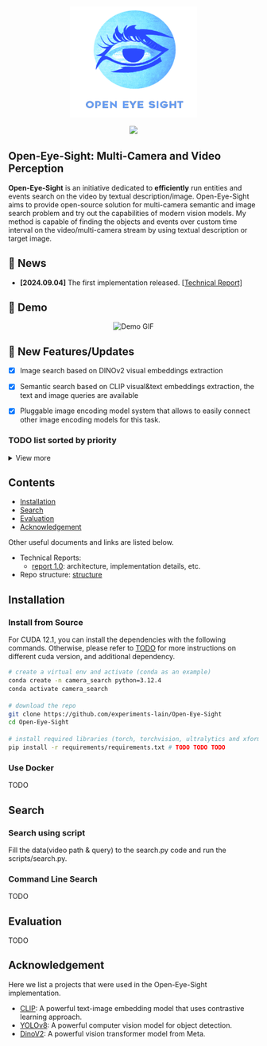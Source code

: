 <p align="center">
    <img src="./assets/readme/icon.png" width="256"/>
</p>
<div align="center">
    <a href="https://github.com/experiments-lain/Open-Eye-Sight/stargazers"><img src="https://img.shields.io/github/stars/experiments-lain/Open-Eye-Sight?style=social"></a>
   
</div>

## Open-Eye-Sight: Multi-Camera and Video Perception

**Open-Eye-Sight** is an initiative dedicated to **efficiently** run entities and events search on the video by textual description/image. 
Open-Eye-Sight aims to provide open-source solution for multi-camera semantic and image search problem and try out the capabilities of 
modern vision models. My method is capable of finding the objects and events over custom time interval on the video/multi-camera stream by using textual description or target image.

## 📰 News

- **[2024.09.04]** The first implementation released.
  [[Technical Report]](docs/report_01.md)

## 🎥 Demo


<p align="center">
  <img src="assets/readme/demo.gif" alt="Demo GIF" class="fast-gif">
</p>

## 🔆 New Features/Updates

- [x] Image search based on DINOv2 visual embeddings extraction

- [x] Semantic search based on CLIP visual&text embeddings extraction, the text and image queries are available

- [x] Pluggable image encoding model system that allows to easily connect other image encoding models for this task.

### TODO list sorted by priority

<details>
<summary>View more</summary>

- [ ] Asynchronized data loading from multiple sources (EarthCam Videos/Streams).

- [ ] Change the architecture of the BucketManagerV2 to connect the MongoDB, and suddenly connect the MongoDB

</details>

## Contents

- [Installation](#installation)
- [Search](#search)
- [Evaluation](#evaluation)
- [Acknowledgement](#acknowledgement)

Other useful documents and links are listed below.

- Technical Reports:
  - [report 1.0](docs/report_01.md): architecture, implementation details, etc.
- Repo structure: [structure](docs/structure.md)

## Installation

### Install from Source

For CUDA 12.1, you can install the dependencies with the following commands. Otherwise, please refer to [TODO](TODO) for more instructions on different cuda version, and additional dependency.

```bash
# create a virtual env and activate (conda as an example)
conda create -n camera_search python=3.12.4
conda activate camera_search

# download the repo
git clone https://github.com/experiments-lain/Open-Eye-Sight
cd Open-Eye-Sight

# install required libraries (torch, torchvision, ultralytics and xformers)
pip install -r requirements/requirements.txt # TODO TODO TODO
```

### Use Docker

TODO

## Search

### Search using script

Fill the data(video path & query) to the search.py code and run the scripts/search.py.

### Command Line Search

TODO


## Evaluation

TODO

## Acknowledgement

Here we list a projects that were used in the Open-Eye-Sight implementation.

- [CLIP](https://github.com/openai/CLIP): A powerful text-image embedding model that uses contrastive learning approach.
- [YOLOv8](https://github.com/ultralytics/ultralytics): A powerful computer vision model for object detection.
- [DinoV2](https://github.com/facebookresearch/dinov2/tree/main): A powerful vision transformer model from Meta.


